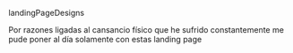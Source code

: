 landingPageDesigns

Por razones ligadas al cansancio físico que he sufrido constantemente me pude poner al día solamente con estas landing page

